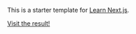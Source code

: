 This is a starter template for [Learn Next.js](https://nextjs.org/learn).

[Visit the result!](https://first-nextjs-35l3n1dnv-andrysds.vercel.app/)